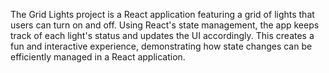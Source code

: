 The Grid Lights project is a React application featuring a grid of lights that users can turn on and off. Using React's state management, the app keeps track of each light's status and updates the UI accordingly. This creates a fun and interactive experience, demonstrating how state changes can be efficiently managed in a React application.
